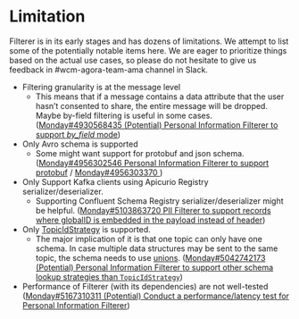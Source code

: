 # Limitation

Filterer is in its early stages and has dozens of limitations. We attempt to list some of the potentially notable items here.
We are eager to prioritize things based on the actual use cases, so please do not hesitate to give us feedback in #wcm-agora-team-ama channel in Slack.

- Filtering granularity is at the message level
    - This means that if a message contains a data attribute that the user hasn’t consented to share, the entire message will be dropped. Maybe by-field filtering is useful in some cases. ([Monday#4930568435 (Potential) Personal Information Filterer to support _by_field_ mode](https://wovencity.monday.com/boards/3813113014/pulses/4930568435))
- Only Avro schema is supported
    - Some might want support for protobuf and json schema. ([Monday#4956302546 Personal Information Filterer to support protobuf](https://wovencity.monday.com/boards/3813113014/pulses/4956302546) / [Monday#4956303370 ](https://wovencity.monday.com/boards/3813113014/pulses/4956303370))
- Only Support Kafka clients using Apicurio Registry serializer/deserializer.
    - Supporting Confluent Schema Registry serializer/deserializer might be helpful. ([Monday#5103863720 PII Filterer to support records where globalID is embedded in the payload instead of header](https://wovencity.monday.com/boards/3813113014/pulses/5103863720))
- Only [TopicIdStrategy](https://www.apicur.io/registry/docs/apicurio-registry/2.4.x/getting-started/assembly-using-kafka-client-serdes.html#registry-serdes-concepts-strategy_registry:~:text=strategy.ArtifactReferenceResolverStrategy.-,Strategies%20to%20return%20a%20reference%20to%20an%20artifact,-Apicurio%20Registry%20provides) is supported.
    - The major implication of it is that one topic can only have one schema. In case multiple data structures may be sent to the same topic, the schema needs to use [unions](https://avro.apache.org/docs/1.11.1/specification/#unions). ([Monday#5042742173 (Potential) Personal Information Filterer to support other schema lookup strategies than `TopicIdStrategy`](https://wovencity.monday.com/boards/3813113014/pulses/5042742173))
- Performance of Filterer (with its dependencies) are not well-tested ([Monday#5167310311 (Potential) Conduct a performance/latency test for Personal Information Filterer](https://wovencity.monday.com/boards/3813113014/pulses/5167310311))
